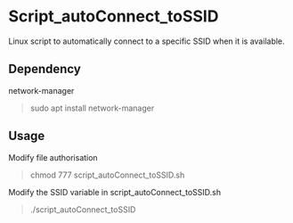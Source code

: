 # Script_autoConnect_toSSID
Linux script to automatically connect to a specific SSID when it is available.

## Dependency
network-manager
>sudo apt install network-manager

## Usage
Modify file authorisation

>chmod 777 script_autoConnect_toSSID.sh

Modify the SSID variable in script_autoConnect_toSSID.sh

>./script_autoConnect_toSSID
